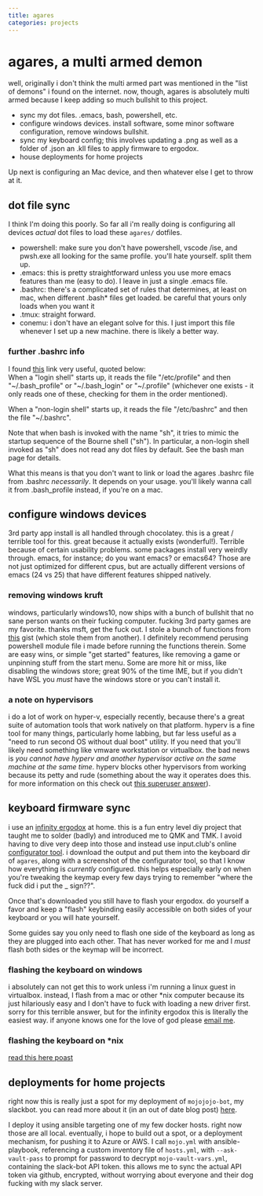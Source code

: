 ```yaml
---
title: agares
categories: projects
---
```

# agares, a multi armed demon
well, originally i don't think the multi armed part was mentioned in the "list of demons" i found on the internet. now, though, agares is absolutely multi armed because I keep adding so much bullshit to this project.

* sync my dot files. .emacs, bash, powershell, etc.
* configure windows devices. install software, some minor software configuration, remove windows bullshit.
* sync my keyboard config; this involves updating a .png as well as a folder of .json an .kll files to apply firmware to ergodox.
* house deployments for home projects

Up next is configuring an Mac device, and then whatever else I get to throw at it.

## dot file sync
I think I'm doing this poorly. So far all i'm really doing is configuring all devices *actual* dot files to load these `agares/` dotfiles. 

* powershell: make sure you don't have powershell, vscode /ise, and pwsh.exe all looking for the same profile. you'll hate yourself. split them up.
* .emacs: this is pretty straightforward unless you use more emacs features than me (easy to do). I leave in just a single .emacs file. 
* .bashrc: there's a complicated set of rules that determines, at least on mac, when different .bash* files get loaded. be careful that yours only loads when you want it
* .tmux: straight forward. 
* conemu: i don't have an elegant solve for this. I just import this file whenever I set up a new machine. there is likely a better way.

### further .bashrc info
I found [this](http://hayne.net/MacDev/Notes/unixFAQ.html#shellStartup) link very useful, quoted below:  
When a "login shell" starts up, it reads the file "/etc/profile" and then "~/.bash_profile" or "~/.bash_login" or "~/.profile" (whichever one exists - it only reads one of these, checking for them in the order mentioned).

When a "non-login shell" starts up, it reads the file "/etc/bashrc" and then the file "~/.bashrc".

Note that when bash is invoked with the name "sh", it tries to mimic the startup sequence of the Bourne shell ("sh"). In particular, a non-login shell invoked as "sh" does not read any dot files by default. See the bash man page for details. 

What this means is that you don't want to link or load the agares .bashrc file from .bashrc *necessarily*. It depends on your usage. you'll likely wanna call it from .bash_profile instead, if you're on a mac.

## configure windows devices
3rd party app install is all handled through chocolatey. this is a great / terrible tool for this. great because it actually exists (wonderful!). Terrible because of certain usability problems. some packages install very weirdly through. emacs, for instance; do you want emacs? or emacs64? Those are not just optimized for different cpus, but are actually different versions of emacs (24 vs 25) that have different features shipped natively. 

### removing windows kruft
windows, particularly windows10, now ships with a bunch of bullshit that no sane person wants on their fucking computer. fucking 3rd party games are my favorite. thanks msft, get the fuck out. I stole a bunch of functions from [this](https://gist.github.com/alirobe/7f3b34ad89a159e6daa1) gist (which stole them from another). I definitely recommend perusing powershell module file i made before running the functions therein. Some are easy wins, or simple "get started" features, like removing a game or unpinning stuff from the start menu. Some are more hit or miss, like disabling the windows store; great 90% of the time IME, but if you didn't have WSL you *must* have the windows store or you can't install it.

### a note on hypervisors
i do a lot of work on hyper-v, especially recently, because there's a great suite of automation tools that work natively on that platform. hyperv is a fine tool for many things, particularly home labbing, but far less useful as a "need to run second OS without dual boot" utility. If you need that you'll likely need something like vmware workstation or virtualbox. the bad news is *you cannot have hyperv and another hypervisor active on the same machine at the same time*. hyperv blocks other hypervisors from working because its petty and rude (something about the way it operates does this. for more information on this check out [this superuser answer](https://superuser.com/questions/1208850/why-vitualbox-or-vmware-can-not-run-with-hyper-v-enabled-windows-10)).

## keyboard firmware sync
i use an [infinity ergodox](https://www.massdrop.com/buy/infinity-ergodox) at home. this is a fun entry level diy project that taught me to solder (badly) and introduced me to QMK and TMK. I avoid having to dive very deep into those and instead use input.club's online [configurator tool](https://input.club/configurator-ergodox/). i download the output and put them into the keyboard dir of `agares`, along with a screenshot of the configurator tool, so that I know how everything is *currently* configured. this helps especially early on when you're tweaking the keymap every few days trying to remember "where the fuck did i put the _ sign??". 

Once that's downloaded you still have to flash your ergodox. do yourself a favor and keep a "flash" keybinding easily accessible on both sides of your keyboard or you will hate yourself.

Some guides say you only need to flash one side of the keyboard as long as they are plugged into each other. That has never worked for me and I *must* flash both sides or the keymap will be incorrect.

### flashing the keyboard on windows
i absolutely can not get this to work unless i'm running a linux guest in virtualbox. instead, I flash from a mac or other *nix computer because its just hilariously easy and I don't have to fuck with loading a new driver first. sorry for this terrible answer, but for the infinity ergodox this is literally the easiest way. if anyone knows one for the love of god please [email me](mailto:me@jowj.net).

### flashing the keyboard on *nix
[read this here poast](https://www.reddit.com/r/MechanicalKeyboards/comments/5bjtt8/guide_infinity_ergodox_linux_guide_modifying/)

## deployments for home projects
right now this is really just a spot for my deployment of `mojojojo-bot`, my slackbot. you can read more about it (in an out of date blog post) [here](/blogposts/mojojojo-bot.md).

I deploy it using ansible targeting one of my few docker hosts. right now those are all local. eventually, i hope to build out a spot, or a deployment mechanism, for pushing it to Azure or AWS. I call `mojo.yml` with ansible-playbook, referencing a custom inventory file of `hosts.yml`, with `--ask-vault-pass` to prompt for password to decrypt `mojo-vault-vars.yml`, containing the slack-bot API token. this allows me to sync the actual API token via github, encrypted, without worrying about everyone and their dog fucking with my slack server.
